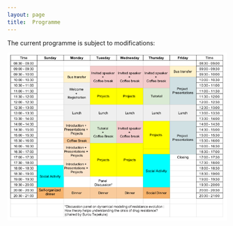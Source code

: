 ```yaml
---
layout: page
title:  Programme
---
```


The current programme is subject to modifications:

<p style="text-align:center;"><img src="/assets/image/Program.png" width="900" alt="Paris" class="center" /></p>


<!--
<iframe width="820" height="650"  src="https://docs.google.com/spreadsheets/d/e/2PACX-1vRBCo6v-oyeyQnDtNotEvhJnv8A_d4ODOtDFuTa-HHlIPm6gDIdMes3RMGMMH2d661EO6qlxqFmUtQS/pubhtml?gid=0&amp;single=true&amp;widget=true&amp;headers=false"></iframe>
-->
